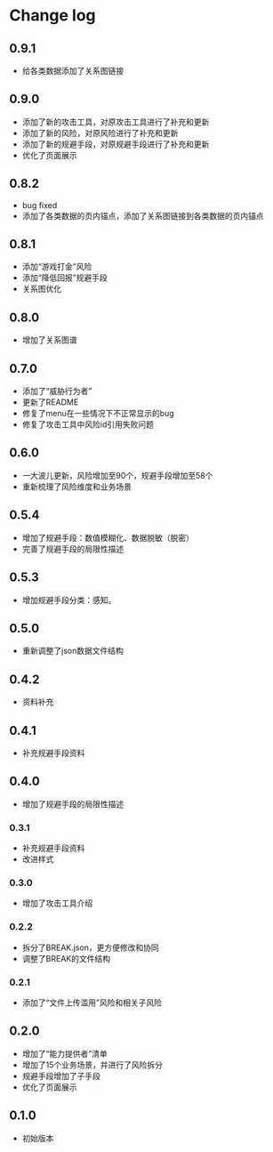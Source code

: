 # Change log

## 0.9.1

- 给各类数据添加了关系图链接

## 0.9.0

- 添加了新的攻击工具，对原攻击工具进行了补充和更新
- 添加了新的风险，对原风险进行了补充和更新
- 添加了新的规避手段，对原规避手段进行了补充和更新
- 优化了页面展示

## 0.8.2

- bug fixed
- 添加了各类数据的页内锚点，添加了关系图链接到各类数据的页内锚点

## 0.8.1

- 添加“游戏打金”风险
- 添加“降低回报”规避手段
- 关系图优化

## 0.8.0

- 增加了关系图谱

## 0.7.0

- 添加了“威胁行为者”
- 更新了README
- 修复了menu在一些情况下不正常显示的bug
- 修复了攻击工具中风险id引用失败问题

## 0.6.0

- 一大波儿更新，风险增加至90个，规避手段增加至58个
- 重新梳理了风险维度和业务场景

## 0.5.4

- 增加了规避手段：数值模糊化、数据脱敏（脱密）
- 完善了规避手段的局限性描述

## 0.5.3

- 增加规避手段分类：感知。

## 0.5.0

- 重新调整了json数据文件结构

## 0.4.2

- 资料补充

## 0.4.1

- 补充规避手段资料

## 0.4.0

- 增加了规避手段的局限性描述

### 0.3.1

- 补充规避手段资料
- 改进样式

### 0.3.0

- 增加了攻击工具介绍

### 0.2.2

- 拆分了BREAK.json，更方便修改和协同
- 调整了BREAK的文件结构

### 0.2.1

- 添加了“文件上传滥用”风险和相关子风险
  
## 0.2.0

- 增加了“能力提供者”清单
- 增加了15个业务场景，并进行了风险拆分
- 规避手段增加了子手段
- 优化了页面展示

## 0.1.0

- 初始版本
